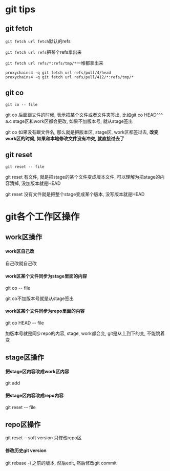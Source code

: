 # git tips

## git fetch
```git fetch url fetch```默认的refs

```git fetch url refs```把某个refs拿出来

```git fetch url refs/*:refs/tmp/*```一堆都拿出来


```
proxychains4 -q git fetch url refs/pull/4/head
proxychains4 -q git fetch url refs/pull/412/*:refs/tmp/*
```

## git co
```
git co -- file 
```
git co 后面跟文件的时候, 表示把某个文件或者文件夹签出, 比如git co HEAD^^^ a.c stage区和work区都会更改, 如果不加版本号, 就从stage签出

git co 如果没有跟文件名, 那么就是把版本区, stage区, work区都签过去, **改变work区的时候, 如果和本地修改文件没有冲突, 就直接过去了**

## git reset
```
git reset -- file
```
git reset 有文件, 就是把stage的某个文件变成版本文件, 可以理解为把stage的内容清掉, 没加版本就是HEAD

git reset 没有文件就是把整个stage变成某个版本, 没写版本就是HEAD


# git各个工作区操作

## work区操作

#### work区自己改
自己改就自己改

#### work区某个文件同步为stage里面的内容
git co -- file

git co不加版本号就是从stage签出

#### work区某个文件同步为repo里面的内容

git co HEAD -- file

加版本号就是同步repo的内容, stage, work都会变, git是从上到下的变, 不能跳着变

## stage区操作

#### 把stage区内容改成work区内容
git add

#### 把stage区内容改成repo内容
git reset -- file

## repo区操作

git reset --soft version 只修改repo区

#### 修改历史git version

git rebase -i 之前的版本, 然后edit, 然后修改git commit
